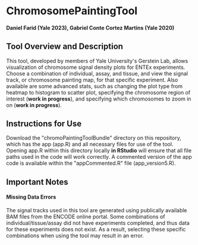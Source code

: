 # ChromosomePaintingTool
#### Daniel Farid (Yale 2023), Gabriel Conte Cortez Martins (Yale 2020)

## Tool Overview and Description

This tool, developed by members of Yale University's Gerstein Lab, allows visualization of chromosome signal density plots for ENTEx experiments. Choose a combination of individual, assay, and tissue, and view the signal track, or chromosome painting map, for that specific experiment. Also available are some advanced stats, such as changing the plot type from heatmap to histogram to scatter plot, specifying the chromosome region of interest (<b>work in progress</b>), and specifying which chromosomes to zoom in on (<b>work in progress</b>).

## Instructions for Use

Download the "chromoPaintingToolBundle" directory on this repository, which has the app (app.R) and all necessary files for use of the tool. Opening app.R within this directory locally <b>in RStudio</b> will ensure that all file paths used in the code will work correctly. A commented version of the app code is available within the "appCommented.R" file (app_version5.R).

## Important Notes

#### Missing Data Errors

The signal tracks used in this tool are generated using publically available BAM files from the ENCODE online portal. Some combinations of individual/tissue/assay did not have experiments completed, and thus data for these experiments does not exist. As a result, selecting these specific combinations when using the tool may result in an error.   
